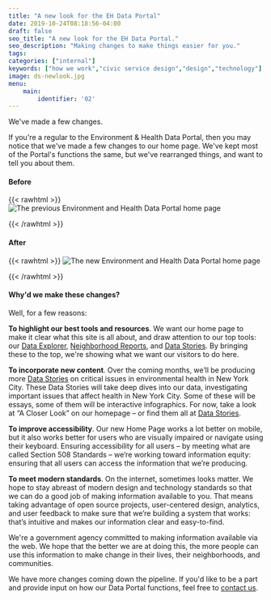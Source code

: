 ```yaml
---
title: "A new look for the EH Data Portal"
date: 2019-10-24T08:18:56-04:00
draft: false
seo_title: "A new look for the EH Data Portal."
seo_description: "Making changes to make things easier for you."
tags: 
categories: ["internal"]
keywords: ["how we work","civic service design","design","technology"]
image: ds-newlook.jpg
menu:
    main:
        identifier: '02'
---
```


We've made a few changes.

If you're a regular to the Environment & Health Data Portal, then you may notice that we've made a few changes to our home page. We've kept most of the Portal's functions the same, but we've rearranged things, and want to tell you about them.

#### Before
{{< rawhtml >}}
<img src="https://a816-dohbesp.nyc.gov/IndicatorPublic/Closerlook/newlook/1.png" alt="The previous Environment and Health Data Portal home page">

{{< /rawhtml >}}



#### After
{{< rawhtml >}}
<img src="https://a816-dohbesp.nyc.gov/IndicatorPublic/Closerlook/newlook/2.png" alt="The new Environment and Health Data Portal home page">

{{< /rawhtml >}}



#### Why'd we make these changes?
Well, for a few reasons:

**To highlight our best tools and resources**. We want our home page to make it clear what this site is all about, and draw attention to our top tools: our [Data Explorer](http://a816-dohbesp.nyc.gov/IndicatorPublic/Subtopic.aspx), [Neighborhood Reports](http://a816-dohbesp.nyc.gov/IndicatorPublic/QuickView.aspx), and [Data Stories](http://a816-dohbesp.nyc.gov/IndicatorPublic/Infographic.aspx). By bringing these to the top, we're showing what we want our visitors to do here.

**To incorporate new content**. Over the coming months, we’ll be producing more [Data Stories](http://a816-dohbesp.nyc.gov/IndicatorPublic/Infographic.aspx) on critical issues in environmental health in New York City. These Data Stories will take deep dives into our data, investigating important issues that affect health in New York City. Some of these will be essays, some of them will be interactive infographics. For now, take a look at “A Closer Look” on our homepage – or find them all at [Data Stories](http://a816-dohbesp.nyc.gov/IndicatorPublic/Infographic.aspx).

**To improve accessibility**. Our new Home Page works a lot better on mobile, but it also works better for users who are visually impaired or navigate using their keyboard. Ensuring accessibility for all users – by meeting what are called Section 508 Standards – we’re working toward information equity: ensuring that all users can access the information that we’re producing.

**To meet modern standards**. On the internet, sometimes looks matter. We hope to stay abreast of modern design and technology standards so that we can do a good job of making information available to you. That means taking advantage of open source projects, user-centered design, analytics, and user feedback to make sure that we’re building a system that works: that’s intuitive and makes our information clear and easy-to-find.

We're a government agency committed to making information available via the web. We hope that the better we are at doing this, the more people can use this information to make change in their lives, their neighborhoods, and communities.

We have more changes coming down the pipeline. If you'd like to be a part and provide input on how our Data Portal functions, feel free to [contact us](mailto:tracking.portal@health.nyc.gov).

 